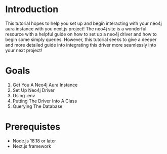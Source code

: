 # Introduction

This tutorial hopes to help you set up and begin interacting with your neo4j aura instance with you next.js project! The neo4j site is a wonderful resource with a helpful guide on how to set up a neo4j driver and how to begin some simply queries. However, this tutorial seeks to give a deeper and more detailed guide into integrating this driver more seamlessly into your next project!

# Goals

<ol>
  <li>Get You A Neo4j Aura Instance</li>
  <li>Set Up Neo4j Driver</li>
  <li>Using .env</li>
  <li>Putting The Driver Into A Class</li>
  <li>Querying The Database</li>
</ol>

# Prerequistes

<ul>
  <li>Node.js 18.18 or later</li>
  <li>Next.js framework</li>
</ul>

#
